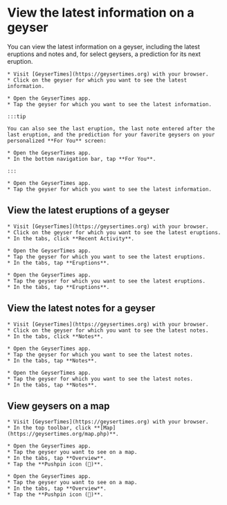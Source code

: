 # View the latest information on a geyser

You can view the latest information on a geyser, including the latest eruptions and notes and, for select geysers, a prediction for its next eruption.

<Tabs groupId="os">
  <TabItem value="web" label="Website">

    * Visit [GeyserTimes](https://geysertimes.org) with your browser.
    * Click on the geyser for which you want to see the latest information.

  </TabItem>
  <TabItem value="android" label="Android">

    * Open the GeyserTimes app.
    * Tap the geyser for which you want to see the latest information. 

    :::tip

    You can also see the last eruption, the last note entered after the last eruption, and the prediction for your favorite geysers on your personalized **For You** screen:

    * Open the GeyserTimes app.
    * In the bottom navigation bar, tap **For You**. 

    :::

  </TabItem>
  <TabItem value="iOS" label="iOS">

    * Open the GeyserTimes app.
    * Tap the geyser for which you want to see the latest information.

  </TabItem>
</Tabs>

## View the latest eruptions of a geyser

<Tabs groupId="os">
  <TabItem value="web" label="Website">

    * Visit [GeyserTimes](https://geysertimes.org) with your browser.
    * Click on the geyser for which you want to see the latest eruptions.
    * In the tabs, click **Recent Activity**.

  </TabItem>
  <TabItem value="android" label="Android">

    * Open the GeyserTimes app.
    * Tap the geyser for which you want to see the latest eruptions. 
    * In the tabs, tap **Eruptions**.

  </TabItem>
  <TabItem value="iOS" label="iOS">

    * Open the GeyserTimes app.
    * Tap the geyser for which you want to see the latest eruptions.
    * In the tabs, tap **Eruptions**.

  </TabItem>
</Tabs>

## View the latest notes for a geyser

<Tabs groupId="os">
  <TabItem value="web" label="Website">

    * Visit [GeyserTimes](https://geysertimes.org) with your browser.
    * Click on the geyser for which you want to see the latest notes.
    * In the tabs, click **Notes**.

  </TabItem>
  <TabItem value="android" label="Android">

    * Open the GeyserTimes app.
    * Tap the geyser for which you want to see the latest notes. 
    * In the tabs, tap **Notes**.

  </TabItem>
  <TabItem value="iOS" label="iOS">

    * Open the GeyserTimes app.
    * Tap the geyser for which you want to see the latest notes.
    * In the tabs, tap **Notes**.

  </TabItem>
</Tabs>

## View geysers on a map
<Tabs groupId="os">
  <TabItem value="web" label="Website">

    * Visit [GeyserTimes](https://geysertimes.org) with your browser.
    * In the top toolbar, click **[Map](https://geysertimes.org/map.php)**.

  </TabItem>
  <TabItem value="android" label="Android">

    * Open the GeyserTimes app.
    * Tap the geyser you want to see on a map. 
    * In the tabs, tap **Overview**.
    * Tap the **Pushpin icon (📍)**.

  </TabItem>
  <TabItem value="iOS" label="iOS">

    * Open the GeyserTimes app.
    * Tap the geyser you want to see on a map.
    * In the tabs, tap **Overview**.
    * Tap the **Pushpin icon (📍)**.

  </TabItem>
</Tabs>